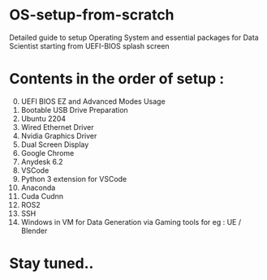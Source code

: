 # OS-setup-from-scratch
Detailed guide to setup Operating System and essential packages for Data Scientist starting from UEFI-BIOS splash screen

# Contents in the order of setup :

0. UEFI BIOS EZ and Advanced Modes Usage
1. Bootable USB Drive Preparation
2. Ubuntu 2204
3. Wired Ethernet Driver
4. Nvidia Graphics Driver
5. Dual Screen Display
6. Google Chrome
7. Anydesk 6.2
8. VSCode
9. Python 3 extension for VSCode
10. Anaconda
11. Cuda Cudnn
12. ROS2
13. SSH
14. Windows in VM for Data Generation via Gaming tools for eg : UE / Blender

# Stay tuned..
